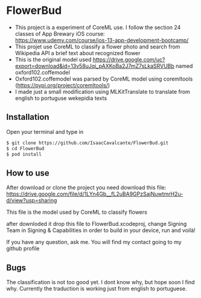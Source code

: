 # FlowerBud

- This project is a experiment of CoreML use. I follow the section 24 classes of App Brewary iOS course: https://www.udemy.com/course/ios-13-app-development-bootcamp/
- This projet use CoreML to classify a flower photo and search from Wikipedia API a brief text about recognized flower
- This is the original model used https://drive.google.com/uc?export=download&id=13v58uJqi_pAXKoBa2J7mZ7sLkaSRVUBb named oxford102.coffemodel
- Oxford102.coffemodel was parsed by CoreML model using coremltools (https://pypi.org/project/coremltools/)
- I made just a small modification using MLKitTranslate to translate from english to portuguse wekepidia texts

## Installation

Open your terminal and type in

```sh
$ git clone https://github.com/IsaacCavalcante/FlowerBud.git
$ cd FlowerBud
$ pod install
```

## How to use

After download or clone the project you need download this file:
https://drive.google.com/file/d/1LYn4Gb__fL2uBA9GPzSajNuwtmrH2u-d/view?usp=sharing

This file is the model used by CoreML to classify flowers

after downloded it drop this file to FlowerBud.xcodeproj, change Signing Team in Signing & Capabilities in order to build in your device, run and voilà!

If you have any question, ask me. You will find my contact going to my github profile

## Bugs

The classification is not too good yet. I dont know why, but hope soon I find why.
Currently the traduction is working just from english to portuguese.

